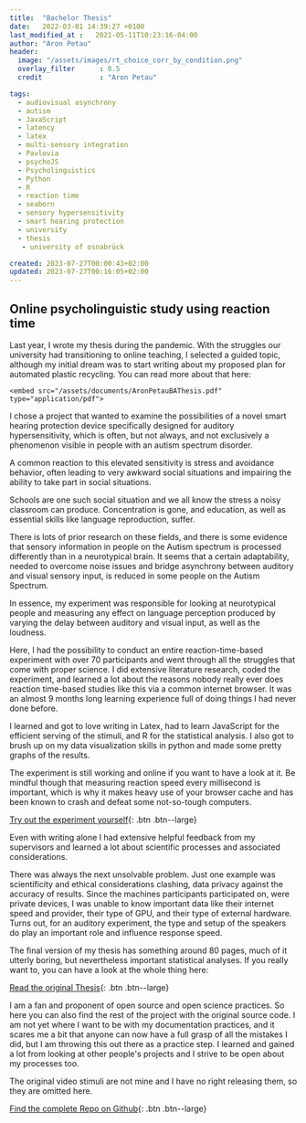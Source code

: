 ```yaml
---
title:  "Bachelor Thesis"
date:   2022-03-01 14:39:27 +0100
last_modified_at :   2021-05-11T10:23:16-04:00
author: "Aron Petau"
header:
  image: "/assets/images/rt_choice_corr_by_condition.png"
  overlay_filter      : 0.5
  credit              : "Aron Petau"

tags:
  - audiovisual asynchrony
  - autism
  - JavaScript
  - latency
  - latex
  - multi-sensory integration
  - Pavlovia
  - psychoJS
  - Psycholinguistics
  - Python
  - R
  - reaction time
  - seaborn
  - sensory hypersensitivity
  - smart hearing protection
  - university
  - thesis
   - university of osnabrück

created: 2023-07-27T00:00:43+02:00
updated: 2023-07-27T00:16:05+02:00
---
```


## Online psycholinguistic study using reaction time

Last year, I wrote my thesis during the pandemic. With the struggles our university had transitioning to online teaching, I selected a guided topic, although my initial dream was to start writing about my proposed plan for automated plastic recycling. You can read more about that here: 
```
<embed src="/assets/documents/AronPetauBAThesis.pdf" type="application/pdf">
```

I chose a project that wanted to examine the possibilities of a novel smart hearing protection device specifically designed for auditory hypersensitivity, which is often, but not always, and not exclusively a phenomenon visible in people with an autism spectrum disorder. 

A common reaction to this elevated sensitivity is stress and avoidance behavior, often leading to very awkward social situations and impairing the ability to take part in social situations. 

Schools are one such social situation and we all know the stress a noisy classroom can produce. Concentration is gone, and education, as well as essential skills like language reproduction, suffer. 

There is lots of prior research on these fields, and there is some evidence that sensory information in people on the Autism spectrum is processed differently than in a neurotypical brain. It seems that a certain adaptability, needed to overcome noise issues and bridge asynchrony between auditory and visual sensory input, is reduced in some people on the Autism Spectrum. 

In essence, my experiment was responsible for looking at neurotypical people and measuring any effect on language perception produced by varying the delay between auditory and visual input, as well as the loudness. 

Here, I had the possibility to conduct an entire reaction-time-based experiment with over 70 participants and went through all the struggles that come with proper science. 
I did extensive literature research, coded the experiment, and learned a lot about the reasons nobody really ever does reaction time-based studies like this via a common internet browser. 
It was an almost 9 months long learning experience full of doing things I had never done before. 

I learned and got to love writing in Latex, had to learn JavaScript for the efficient serving of the stimuli, and R for the statistical analysis. I also got to brush up on my data visualization skills in python and made some pretty graphs of the results.

The experiment is still working and online if you want to have a look at it. Be mindful though that measuring reaction speed every millisecond is important, which is why it makes heavy use of your browser cache and has been known to crash and defeat some not-so-tough computers. 

[Try out the experiment yourself](https://moryscarter.com/vespr/pavlovia.php?folder=arontaupe&experiment=av_experiment/&id=public&researcher=aron){: .btn .btn--large}

Even with writing alone I had extensive helpful feedback from my supervisors and learned a lot about scientific processes and associated considerations. 

There was always the next unsolvable problem. Just one example was scientificity and ethical considerations clashing, data privacy against the accuracy of results. Since the machines participants participated on, were private devices, I was unable to know important data like their internet speed and provider, their type of GPU, and their type of external hardware. Turns out, for an auditory experiment, the type and setup of the speakers do play an important role and influence response speed. 

The final version of my thesis has something around 80 pages, much of it utterly boring, but nevertheless important statistical analyses. 
If you really want to, you can have a look at the whole thing here: 


[Read the original Thesis](https://github.com/arontaupe/asynchrony_thesis/blob/main/AronPetauBAThesis.pdf
){: .btn .btn--large}

I am a fan and proponent of open source and open science practices. 
So here you can also find the rest of the project with the original source code. 
I am not yet where I want to be with my documentation practices, and it scares me a bit that anyone can now have a full grasp of all the mistakes I did, but I am throwing this out there as a practice step. I learned and gained a lot from looking at other people's projects and I strive to be open about my processes too. 

The original video stimuli are not mine and I have no right releasing them, so they are omitted here.

[Find the complete Repo on Github](https://github.com/arontaupe/asynchrony_thesis
){: .btn .btn--large}

